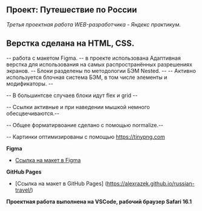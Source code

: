 
## Проект: Путешествие по России

_Третья проектная работа WEB-разработчика - Яндекс практикум._

## Верстка сделана на HTML, CSS.

-- работа с макетом Figma.
-- в проекте использована Адаптивная верстка для использования на самых распространённых разрешениях экранов.
-- Блоки разделены по методологии БЭМ Nested. --
-- Активно используется блочная система БЭМ, в том числе элементы и модификаторы.  --

-- В большинтсве случаев блоки идут flex и grid --

-- Ссылки активные и при наведении мышкой немного обесцвечиваются.--

-- Общее форматирвоание сделано с помощью normalize.--

-- Картинки оптимизированы с помощью https://tinypng.com


**Figma**

* [Ссылка на макет в Figma](https://www.figma.com/file/5S2WSbEFL6awjVWJ0NWL8Q/Sprint-3_-Russia-_-desktop-mobile?node-id=28503%3A0)

**GitHub Pages**

* [Ссылка на макет в GitHub Pages]
(https://alexrazek.github.io/russian-travel/)


**Проектная работа выполнена на VSCode, рабочий браузер Safari 16.1**

